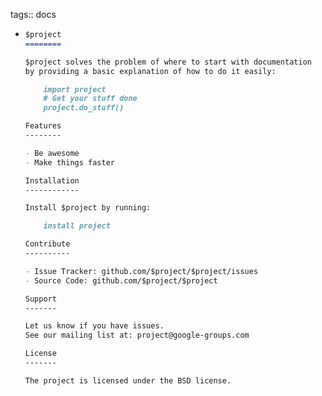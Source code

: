 tags:: docs

- ```markdown
  $project
  ========
  
  $project solves the problem of where to start with documentation
  by providing a basic explanation of how to do it easily:
  
      import project
      # Get your stuff done
      project.do_stuff()
  
  Features
  --------
  
  - Be awesome
  - Make things faster
  
  Installation
  ------------
  
  Install $project by running:
  
      install project
  
  Contribute
  ----------
  
  - Issue Tracker: github.com/$project/$project/issues
  - Source Code: github.com/$project/$project
  
  Support
  -------
  
  Let us know if you have issues.
  See our mailing list at: project@google-groups.com
  
  License
  -------
  
  The project is licensed under the BSD license.
  ```